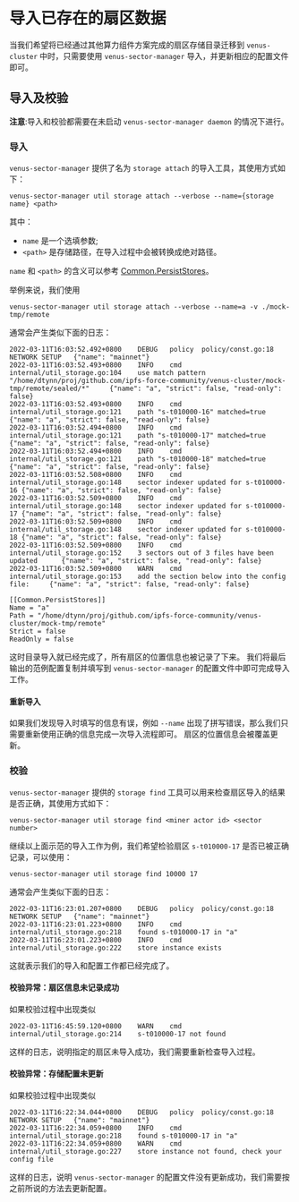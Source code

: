 # 导入已存在的扇区数据
当我们希望将已经通过其他算力组件方案完成的扇区存储目录迁移到 `venus-cluster` 中时，只需要使用 `venus-sector-manager` 导入，并更新相应的配置文件即可。

## 导入及校验
**注意**:导入和校验都需要在未启动 `venus-sector-manager daemon` 的情况下进行。

### 导入
`venus-sector-manager` 提供了名为 `storage attach` 的导入工具，其使用方式如下：
```
venus-sector-manager util storage attach --verbose --name={storage name} <path>
```

其中：
- `name` 是一个选填参数;
- `<path>` 是存储路径，在导入过程中会被转换成绝对路径。

`name` 和 `<path>` 的含义可以参考 [Common.PersistStores](https://github.com/ipfs-force-community/venus-cluster/blob/main/docs/zh/04.venus-sector-manager%E7%9A%84%E9%85%8D%E7%BD%AE%E8%A7%A3%E6%9E%90.md#commonpersiststores)。

举例来说，我们使用
```
venus-sector-manager util storage attach --verbose --name=a -v ./mock-tmp/remote
```

通常会产生类似下面的日志：
```
2022-03-11T16:03:52.492+0800    DEBUG   policy  policy/const.go:18      NETWORK SETUP   {"name": "mainnet"}
2022-03-11T16:03:52.493+0800    INFO    cmd     internal/util_storage.go:104    use match pattern "/home/dtynn/proj/github.com/ipfs-force-community/venus-cluster/mock-tmp/remote/sealed/*"     {"name": "a", "strict": false, "read-only": false}
2022-03-11T16:03:52.493+0800    INFO    cmd     internal/util_storage.go:121    path "s-t010000-16" matched=true        {"name": "a", "strict": false, "read-only": false}
2022-03-11T16:03:52.494+0800    INFO    cmd     internal/util_storage.go:121    path "s-t010000-17" matched=true        {"name": "a", "strict": false, "read-only": false}
2022-03-11T16:03:52.494+0800    INFO    cmd     internal/util_storage.go:121    path "s-t010000-18" matched=true        {"name": "a", "strict": false, "read-only": false}
2022-03-11T16:03:52.508+0800    INFO    cmd     internal/util_storage.go:148    sector indexer updated for s-t010000-16 {"name": "a", "strict": false, "read-only": false}
2022-03-11T16:03:52.509+0800    INFO    cmd     internal/util_storage.go:148    sector indexer updated for s-t010000-17 {"name": "a", "strict": false, "read-only": false}
2022-03-11T16:03:52.509+0800    INFO    cmd     internal/util_storage.go:148    sector indexer updated for s-t010000-18 {"name": "a", "strict": false, "read-only": false}
2022-03-11T16:03:52.509+0800    INFO    cmd     internal/util_storage.go:152    3 sectors out of 3 files have been updated      {"name": "a", "strict": false, "read-only": false}
2022-03-11T16:03:52.509+0800    WARN    cmd     internal/util_storage.go:153    add the section below into the config file:     {"name": "a", "strict": false, "read-only": false}

[[Common.PersistStores]]
Name = "a"
Path = "/home/dtynn/proj/github.com/ipfs-force-community/venus-cluster/mock-tmp/remote"
Strict = false
ReadOnly = false
```

这时目录导入就已经完成了，所有扇区的位置信息也被记录了下来。
我们将最后输出的范例配置复制并填写到 `venus-sector-manager` 的配置文件中即可完成导入工作。

#### 重新导入
如果我们发现导入时填写的信息有误，例如 `--name` 出现了拼写错误，那么我们只需要重新使用正确的信息完成一次导入流程即可。
扇区的位置信息会被覆盖更新。

### 校验
`venus-sector-manager` 提供的 `storage find` 工具可以用来检查扇区导入的结果是否正确，其使用方式如下：
```
venus-sector-manager util storage find <miner actor id> <sector number>
```

继续以上面示范的导入工作为例，我们希望检验扇区 `s-t010000-17` 是否已被正确记录，可以使用：
```
venus-sector-manager util storage find 10000 17
```

通常会产生类似下面的日志：
```
2022-03-11T16:23:01.207+0800    DEBUG   policy  policy/const.go:18      NETWORK SETUP   {"name": "mainnet"}
2022-03-11T16:23:01.223+0800    INFO    cmd     internal/util_storage.go:218    found s-t010000-17 in "a"
2022-03-11T16:23:01.223+0800    INFO    cmd     internal/util_storage.go:222    store instance exists
```

这就表示我们的导入和配置工作都已经完成了。

#### 校验异常：扇区信息未记录成功
如果校验过程中出现类似
```
2022-03-11T16:45:59.120+0800    WARN    cmd     internal/util_storage.go:214    s-t010000-17 not found
```
这样的日志，说明指定的扇区未导入成功，我们需要重新检查导入过程。

#### 校验异常：存储配置未更新
如果校验过程中出现类似
```
2022-03-11T16:22:34.044+0800    DEBUG   policy  policy/const.go:18      NETWORK SETUP   {"name": "mainnet"}
2022-03-11T16:22:34.059+0800    INFO    cmd     internal/util_storage.go:218    found s-t010000-17 in "a"
2022-03-11T16:22:34.059+0800    WARN    cmd     internal/util_storage.go:227    store instance not found, check your config file
```
这样的日志，说明 `venus-sector-manager` 的配置文件没有更新成功，我们需要按之前所说的方法去更新配置。